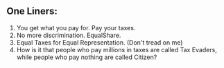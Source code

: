 
## One Liners:
1. You get what you pay for. Pay your taxes.
2. No more discrimination. EqualShare.
3. Equal Taxes for Equal Representation. (Don't tread on me)
4. How is it that people who pay millions in taxes are called Tax Evaders, while people who pay nothing are called Citizen?